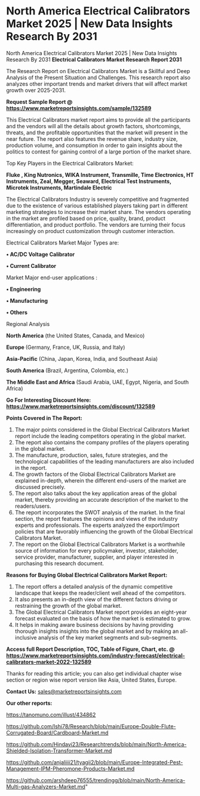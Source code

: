 # North America Electrical Calibrators Market 2025 | New Data Insights Research By 2031
 North America Electrical Calibrators Market 2025 | New Data Insights Research By 2031
<strong>Electrical Calibrators Market Research Report 2031</strong>

The Research Report on Electrical Calibrators Market is a Skillful and Deep Analysis of the Present Situation and Challenges. This research report also analyzes other important trends and market drivers that will affect market growth over 2025-2031.

<strong>Request Sample Report @ <a href=https://www.marketreportsinsights.com/sample/132589>https://www.marketreportsinsights.com/sample/132589</a></strong>

This Electrical Calibrators market report aims to provide all the participants and the vendors will all the details about growth factors, shortcomings, threats, and the profitable opportunities that the market will present in the near future. The report also features the revenue share, industry size, production volume, and consumption in order to gain insights about the politics to contest for gaining control of a large portion of the market share.

Top Key Players in the Electrical Calibrators Market:

<strong>Fluke , King Nutronics, WIKA Instrument, Transmille, Time Electronics, HT Instruments, Zeal, Megger, Seaward, Electrical Test Instruments, Microtek Instruments, Martindale Electric</strong>

The Electrical Calibrators Industry is severely competitive and fragmented due to the existence of various established players taking part in different marketing strategies to increase their market share. The vendors operating in the market are profiled based on price, quality, brand, product differentiation, and product portfolio. The vendors are turning their focus increasingly on product customization through customer interaction.

Electrical Calibrators Market Major Types are:

<strong>• AC/DC Voltage Calibrator

• Current Calibrator</strong>

Market Major end-user applications :

<strong>• Engineering

• Manufacturing

• Others</strong>

Regional Analysis

</u><strong><b>North America</b></strong> (the United States, Canada, and Mexico)

<strong><b>Europe </b></strong>(Germany, France, UK, Russia, and Italy)

<strong><b>Asia-Pacific</b></strong> (China, Japan, Korea, India, and Southeast Asia)

<strong><b>South America</b></strong> (Brazil, Argentina, Colombia, etc.)

<strong><b>The Middle East and Africa</b></strong> (Saudi Arabia, UAE, Egypt, Nigeria, and South Africa)

<strong>Go For Interesting Discount Here: <a href=https://www.marketreportsinsights.com/discount/132589>https://www.marketreportsinsights.com/discount/132589</a></strong>

<strong>Points Covered in The Report:</strong>
<ol>
  <li>The major points considered in the Global Electrical Calibrators Market report include the leading competitors operating in the global market.</li>
  <li>The report also contains the company profiles of the players operating in the global market.</li>
  <li>The manufacture, production, sales, future strategies, and the technological capabilities of the leading manufacturers are also included in the report.</li>
  <li>The growth factors of the Global Electrical Calibrators Market are explained in-depth, wherein the different end-users of the market are discussed precisely.</li>
  <li>The report also talks about the key application areas of the global market, thereby providing an accurate description of the market to the readers/users.</li>
  <li>The report incorporates the SWOT analysis of the market. In the final section, the report features the opinions and views of the industry experts and professionals. The experts analyzed the export/import policies that are favorably influencing the growth of the Global Electrical Calibrators Market.</li>
  <li>The report on the Global Electrical Calibrators Market is a worthwhile source of information for every policymaker, investor, stakeholder, service provider, manufacturer, supplier, and player interested in purchasing this research document.</li>
</ol>
<strong>Reasons for Buying Global Electrical Calibrators Market Report:</strong>

<ol>
  <li>The report offers a detailed analysis of the dynamic competitive landscape that keeps the reader/client well ahead of the competitors.</li>
  <li>It also presents an in-depth view of the different factors driving or restraining the growth of the global market.</li>
  <li>The Global Electrical Calibrators Market report provides an eight-year forecast evaluated on the basis of how the market is estimated to grow.</li>
  <li>It helps in making aware business decisions by having providing thorough insights insights into the global market and by making an all-inclusive analysis of the key market segments and sub-segments.</li>
</ol>
<strong>Access full Report Description, TOC, Table of Figure, Chart, etc. @ <a href=https://www.marketreportsinsights.com/industry-forecast/electrical-calibrators-market-2022-132589>https://www.marketreportsinsights.com/industry-forecast/electrical-calibrators-market-2022-132589</a></strong>


Thanks for reading this article; you can also get individual chapter wise section or region wise report version like Asia, United States, Europe.

<strong>Contact Us:</strong>
sales@marketreportsinsights.com

<strong>Our other reports:</strong>

<a href=https://tanomuno.com/illust/434862>https://tanomuno.com/illust/434862</a>

<a href=https://github.com/Ishi78/Research/blob/main/Europe-Double-Flute-Corrugated-Board/Cardboard-Market.md>https://github.com/Ishi78/Research/blob/main/Europe-Double-Flute-Corrugated-Board/Cardboard-Market.md</a>

<a href=https://github.com/Hindavi23/Researchtrends/blob/main/North-America-Shielded-Isolation-Transformer-Market.md>https://github.com/Hindavi23/Researchtrends/blob/main/North-America-Shielded-Isolation-Transformer-Market.md</a>

<a href=https://github.com/anjaliiii21/tyagii2/blob/main/Europe-Integrated-Pest-Management-IPM-Pheromone-Products-Market.md>https://github.com/anjaliiii21/tyagii2/blob/main/Europe-Integrated-Pest-Management-IPM-Pheromone-Products-Market.md</a>

<a href=https://github.com/arshdeep76555/trendingg/blob/main/North-America-Multi-gas-Analyzers-Market.md>https://github.com/arshdeep76555/trendingg/blob/main/North-America-Multi-gas-Analyzers-Market.md</a>"
